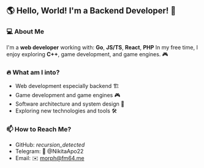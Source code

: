 ## 🌎 Hello, World! I'm a Backend Developer! 🚀

### 💻 About Me

I'm a **web developer** working with: **Go**, **JS/TS**, **React**, **PHP**
 In my free time, I enjoy exploring **C++**, game development, and game engines. 🎮

### 🔥 What am I into?

- Web development especially backend 🏗️
- Game development and game engines 🎮
- Software architecture and system design 🧠
- Exploring new technologies and tools 🛠️

### 📫 How to Reach Me?

- GitHub: *recursion_detected*
- Telegram: 📩 @NikitaApo22
- Email: ✉️ morph@fm64.me
